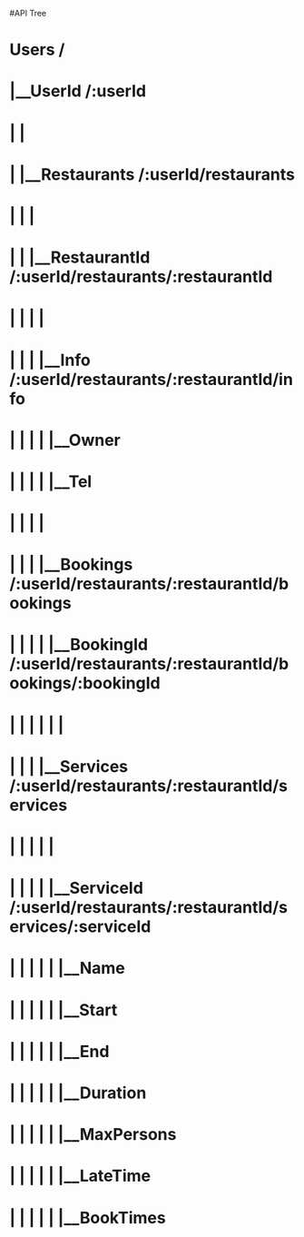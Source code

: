 

#API Tree

# Users /
#   |__UserId /:userId
#   |   |
#   |   |__Restaurants /:userId/restaurants
#   |   |       |
#   |   |       |__RestaurantId /:userId/restaurants/:restaurantId
#   |   |       |       |
#   |   |       |       |__Info /:userId/restaurants/:restaurantId/info
#   |   |       |       |    |__Owner 
#   |   |       |       |    |__Tel
#   |   |       |       |
#   |   |       |       |__Bookings /:userId/restaurants/:restaurantId/bookings
#   |   |       |       |       |__BookingId /:userId/restaurants/:restaurantId/bookings/:bookingId
#   |   |       |       |       |       |
#   |   |       |       |__Services /:userId/restaurants/:restaurantId/services
#   |   |       |       |       |
#   |   |       |       |       |__ServiceId /:userId/restaurants/:restaurantId/services/:serviceId
#   |   |       |       |       |       |__Name
#   |   |       |       |       |       |__Start
#   |   |       |       |       |       |__End
#   |   |       |       |       |       |__Duration
#   |   |       |       |       |       |__MaxPersons
#   |   |       |       |       |       |__LateTime
#   |   |       |       |       |       |__BookTimes